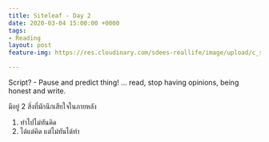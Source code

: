```yaml
---
title: Siteleaf - Day 2
date: 2020-03-04 15:00:00 +0000
tags:
- Reading
layout: post
feature-img: https://res.cloudinary.com/sdees-reallife/image/upload/c_scale,w_1024/v1550313714/IMG_20190127_084843395.jpg

---
```

Script? - Pause and predict thing! ... read, stop having opinions, being honest and write.
    
<i class="fa fa-child" style="color:plum"></i>
    
มีอยู่ 2 สิ่งที่มักนึกเสียใจในภายหลัง

1. ทำไปไม่ทันคิด
2. ได้แต่คิด แต่ไม่ทันได้ทำ
